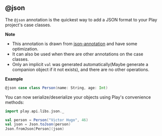 ## @json

The `@json` annotation is the quickest way to add a JSON format to your Play project's case classes.

**Note**

- This annotation is drawn from [json-annotation](https://github.com/kifi/json-annotation) and have some
  optimization.
- It can also be used when there are other annotations on the case classes.
- Only an implicit `val` was generated automatically(Maybe generate a companion object if it not exists), and there are no other
  operations.

**Example**

```scala
@json case class Person(name: String, age: Int)
```

You can now serialize/deserialize your objects using Play's convenience methods:

```scala
import play.api.libs.json._

val person = Person("Victor Hugo", 46)
val json = Json.toJson(person)
Json.fromJson[Person](json)
```